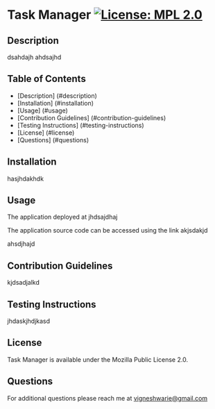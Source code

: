 # Task Manager      [![License: MPL 2.0](https://img.shields.io/badge/License-MPL_2.0-brightgreen.svg)](https://opensource.org/licenses/MPL-2.0)

## Description

dsahdajh ahdsajhd

## Table of Contents

* [Description] (#description)
* [Installation] (#installation)
* [Usage] (#usage)
* [Contribution Guidelines] (#contribution-guidelines)
* [Testing Instructions] (#testing-instructions)
* [License] (#license)
* [Questions] (#questions)

## Installation

hasjhdakhdk

## Usage

The application deployed at jhdsajdhaj

The application source code can be accessed using the link akjsdakjd

ahsdjhajd

## Contribution Guidelines

kjdsadjalkd

## Testing Instructions

jhdaskjhdjkasd

## License

Task Manager is available under the Mozilla Public License 2.0.

## Questions

For additional questions please reach me at vigneshwarie@gmail.com

